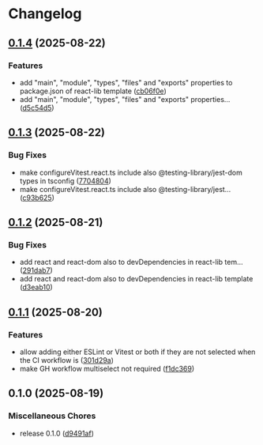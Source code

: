 # Changelog

## [0.1.4](https://github.com/jariikonen/create-project/compare/create-project-v0.1.3...create-project-v0.1.4) (2025-08-22)


### Features

* add "main", "module", "types", "files" and "exports" properties to package.json of react-lib template ([cb06f0e](https://github.com/jariikonen/create-project/commit/cb06f0edaad70fea5fbafa75ff886066e1582de5))
* add "main", "module", "types", "files" and "exports" properties… ([d5c54d5](https://github.com/jariikonen/create-project/commit/d5c54d57d6c3f34e7b9a31ee50f9792e91b73979))

## [0.1.3](https://github.com/jariikonen/create-project/compare/create-project-v0.1.2...create-project-v0.1.3) (2025-08-22)


### Bug Fixes

* make configureVitest.react.ts include also @testing-library/jest-dom types in tsconfig ([7704804](https://github.com/jariikonen/create-project/commit/770480439bbb0c003ce6bfa928fbb44dc1cba1bb))
* make configureVitest.react.ts include also @testing-library/jest… ([c93b625](https://github.com/jariikonen/create-project/commit/c93b6254bfddec435cdf8fe54f592a6c63a73e08))

## [0.1.2](https://github.com/jariikonen/create-project/compare/create-project-v0.1.1...create-project-v0.1.2) (2025-08-21)


### Bug Fixes

* add react and react-dom also to devDependencies in react-lib tem… ([291dab7](https://github.com/jariikonen/create-project/commit/291dab72516682fab261a544098e0d906c2fc7ec))
* add react and react-dom also to devDependencies in react-lib template ([d3eab10](https://github.com/jariikonen/create-project/commit/d3eab105cf1efcf2bfda337f286f31579c1e1a9f))

## [0.1.1](https://github.com/jariikonen/create-project/compare/create-project-v0.1.0...create-project-v0.1.1) (2025-08-20)


### Features

* allow adding either ESLint or Vitest or both if they are not selected when the CI workflow is ([301d29a](https://github.com/jariikonen/create-project/commit/301d29a1650f60da13fd453ec2c383b67e22e369))
* make GH workflow multiselect not required ([f1dc369](https://github.com/jariikonen/create-project/commit/f1dc369a34a537486b0d5b34f1f2fa7f347e1193))

## 0.1.0 (2025-08-19)


### Miscellaneous Chores

* release 0.1.0 ([d9491af](https://github.com/jariikonen/create-project/commit/d9491af11d11b57b853768135cc6d7e22270c79a))

